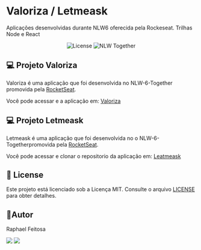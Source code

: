 # Valoriza / Letmeask
Aplicações desenvolvidas durante NLW6 oferecida pela Rockeseat. Trilhas Node e React 

<p align="center">
  <img alt="License" src="https://img.shields.io/static/v1?label=license&message=MIT&color=8257E5&labelColor=000000">

  <img src="https://img.shields.io/static/v1?label=NLW&message=Together&color=8257E5&labelColor=000000" alt="NLW Together" />
</p>

## 💻 Projeto Valoriza

Valoriza é uma aplicação que foi desenvolvida no NLW-6-Together promovida pela [RocketSeat](https://rocketseat.com.br).

Você pode acessar e a aplicação em: [Valoriza](https://github.com/raphaelfeitosa/nlw-6-nodejs-reactjs/tree/main/valoriza) 


## 💻 Projeto Letmeask

Letmeask é uma aplicação que foi desenvolvida no o NLW-6-Togetherpromovida pela [RocketSeat](https://rocketseat.com.br).

Você pode acessar e clonar o repositorio da aplicação em: [Leatmeask](https://github.com/raphaelfeitosa/nlw-6-nodejs-reactjs/tree/main/letmeask) 

## 📝 License

Este projeto está licenciado sob a Licença MIT. Consulte o arquivo [LICENSE](https://github.com/raphaelfeitosa/NLW6/blob/main/LICENSE.md) para obter detalhes.

## :rocket:Autor

Raphael Feitosa

[<img src="https://img.shields.io/badge/linkedin-%230077B5.svg?&style=for-the-badge&logo=linkedin&logoColor=white" />](https://www.linkedin.com/in/raphael-feitosa/) <a href="mailto:raphaelcs2@gmail.com"><img src="https://img.shields.io/badge/Gmail-D14836?style=for-the-badge&logo=gmail&logoColor=white"/></a>
